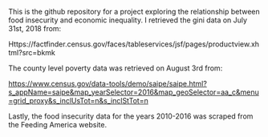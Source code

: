 This is the github repository for a project exploring the relationship
between food insecurity and economic inequality. I retrieved the gini data
on July 31st, 2018 from:

Https://factfinder.census.gov/faces/tableservices/jsf/pages/productview.xhtml?src=bkmk

The county level poverty data was retrieved on August 3rd from:

https://www.census.gov/data-tools/demo/saipe/saipe.html?s_appName=saipe&map_yearSelector=2016&map_geoSelector=aa_c&menu=grid_proxy&s_inclUsTot=n&s_inclStTot=n

Lastly, the food insecurity data for the years 2010-2016 was scraped from the Feeding America website.
